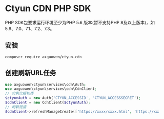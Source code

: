# Ctyun CDN PHP SDK

PHP SDK包要求运行环境至少为PHP 5.6 版本(暂不支持PHP 8及以上版本)，如 5.6、7.0、7.1、7.2、7.3。


## 安装
~~~
composer require axguowen/ctyun-cdn
~~~

## 创建刷新URL任务
~~~php
use axguowen\ctyun\services\cdn\Auth;
use axguowen\ctyun\services\cdn\CdnClient;
// 实例化授权类
$ctyunAuth = new Auth('CTYUN_ACCESSID', 'CTYUN_ACCESSSECRET');
$cdnClient = new CdnClient($ctyunAuth);
// 刷新链接
$cdnClient->refreshManageCreate(['https://xxxx/xxxx.html', 'https://xxxx/ccccc.html']);
~~~